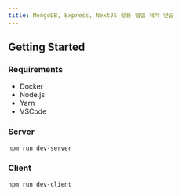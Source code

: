 ```yaml
---
title: MongoDB, Express, NextJS 활용 웹앱 제작 연습
---
```


## Getting Started

### Requirements

- Docker
- Node.js
- Yarn
- VSCode

### Server

```bash
npm run dev-server
```

<!-- It will run command `npm run dev-server` and `npm run dev-client` -->

### Client

```bash
npm run dev-client
```
